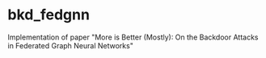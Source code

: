 # bkd_fedgnn
Implementation of paper "More is Better (Mostly): On the Backdoor Attacks in Federated Graph Neural Networks"
